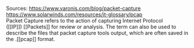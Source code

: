 Sources:
https://www.varonis.com/blog/packet-capture
https://www.solarwinds.com/resources/it-glossary/pcap
\
Packet Capture refers to the action of capturing Internet Protocol ([[IP]]) [[Packets]] for review or analysis. The term can also be used to describe the files that packet capture tools output, which are often saved in the .[[pcap]] format.

